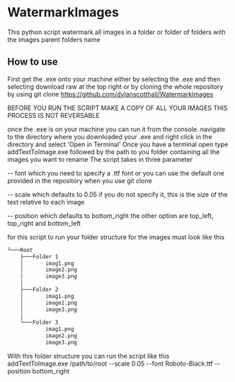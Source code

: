 # WatermarkImages
This python script watermark all images in a folder or folder of folders with the images parent folders name

## How to use
First get the .exe onto your machine either by selecting the .exe and then selecting download raw at the top right or by cloning the whole repository by using 
git clone https://github.com/dylanscotthall/WatermarkImages

BEFORE YOU RUN THE SCRIPT MAKE A COPY OF ALL YOUR IMAGES THIS PROCESS IS NOT REVERSABLE

once the .exe is on your machine you can run it from the console.
navigate to the directory where you downloaded your .exe and right click in the directory and select 'Open in Terminal'
Once you have a terminal open type addTextToImage.exe followed by the path to you folder containing all the images you want to rename
The script takes in three parameter 

-- font which you need to specify a .ttf font or you can use the default one provided in the repository when you use git clone

-- scale which defaults to 0.05 if you do not specify it, this is the size of the text relative to each image

-- position which defaults to bottom_right the other option are top_left, top_right and bottom_left

for this script to run your folder structure for the images must look like this

```bash
└───Root
    ├───Folder 1
    │       imag1.png
    │       image2.png
    │       image3.png
    │
    ├───Folder 2
    │       imag1.png
    │       image2.png
    │       image3.png
    │
    └───Folder 3
            imag1.png
            image2.png
            image3.png
```
With this folder structure you can run the script like this
addTextToImage.exe /path/to/root --scale 0.05 --font Roboto-Black.ttf --position bottom_right
